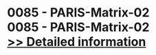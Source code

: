 # 0085 - PARIS-Matrix-02<br />0085 - PARIS-Matrix-02<br />[>> Detailed information](https://secure.shareit.com/shareit/product.html?productid=300951625&affiliateid=200057808)